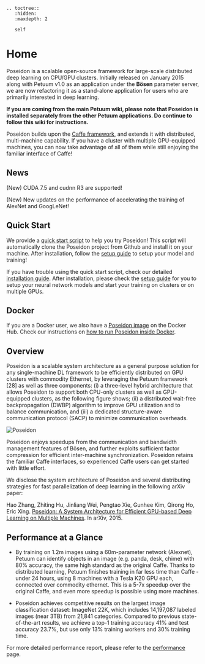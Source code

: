 ```eval_rst
.. toctree::
   :hidden:
   :maxdepth: 2
   
   self
```

# Home

Poseidon is a scalable open-source framework for large-scale distributed deep learning on CPU/GPU clusters. 
Initially released on January 2015 along with Petuum v1.0 as an application under the **Bösen** parameter server, we are now refactoring it as a stand-alone application for users who are primarily interested in deep learning. 

**If you are coming from the main Petuum wiki, please note that Poseidon is installed separately from the other Petuum applications. Do continue to follow this wiki for instructions.**

Poseidon builds upon the [Caffe framework](http://caffe.berkeleyvision.org/), and extends it with distributed, multi-machine capability. If you have a cluster with multiple GPU-equipped machines, you can now take advantage of all of them while still enjoying the familiar interface of Caffe!

## News
(New) CUDA 7.5 and cudnn R3 are supported!

(New) New updates on the performance of accelerating the training of AlexNet and GoogLeNet!

## Quick Start

We provide a [quick start script](https://github.com/petuum/poseidon/blob/master/install.sh) to help you try Poseidon! This script will automatically clone the Poseidon project from Github and install it on your machine.
After installation, follow the [setup guide](https://github.com/petuum/poseidon/wiki/Setup-Guide:-Distributed-Learning-of-Neural-Networks) to setup your model and training!

If you have trouble using the quick start script, check our detailed [installation guide](https://github.com/petuum/poseidon/wiki/Installation-Guide).
After installation, please check the [setup guide](https://github.com/petuum/poseidon/wiki/Setup-Guide:-Distributed-Learning-of-Neural-Networks) for you to setup your neural network models and start your training on clusters or on multiple GPUs.

## Docker 

If you are a Docker user, we also have a [Poseidon image](https://hub.docker.com/r/zhisbug/poseidon/) on the Docker Hub. Check our instructions on [how to run Poseidon inside Docker](https://github.com/petuum/poseidon/wiki/Running-Poseidon-in-Docker).

## Overview
Poseidon is a scalable system architecture as a general purpose solution for any single-machine DL framework to be efficiently distributed on GPU clusters with commodity Ethernet, by leveraging the Petuum
framework [28] as well as three components: (i) a three-level hybrid architecture that allows Poseidon to support both CPU-only clusters as well as GPU-equipped clusters, as the following figure shows; (ii) a distributed wait-free backpropagation (DWBP) algorithm to improve GPU utilization and to balance communication, and (iii) a dedicated structure-aware communication protocol (SACP) to minimize communication overheads.

![Poseidon](https://farm8.staticflickr.com/7753/26944318616_a1acd42280.jpg)

Poseidon enjoys speedups from the communication and bandwidth management features of Bösen, and further exploits sufficient factor compression for efficient inter-machine synchronization. Poseidon retains the familiar Caffe interfaces, so experienced Caffe users can get started with little effort.

We disclose the system architecture of Poseidon and several distributing strategies for fast parallelization of deep learning in the following arXiv paper:

Hao Zhang, Zhiting Hu, Jinliang Wei, Pengtao Xie, Gunhee Kim, Qirong Ho, Eric Xing. [Poseidon: A System Architecture for Efficient GPU-based Deep Learning on Multiple Machines](http://arxiv.org/abs/1512.06216). In arXiv, 2015. 

## Performance at a Glance

* By training on 1.2m images using a 60m-parameter network (Alexnet), Petuum can identify objects in an image (e.g. panda, desk, chime) with 80% accuracy, the same high standard as the original Caffe. Thanks to distributed learning, Petuum finishes training in far less time than Caffe - under 24 hours, using 8 machines with a Tesla K20 GPU each, connected over commodity ethernet. This is a 5-7x speedup over the original Caffe, and even more speedup is possible using more machines.

* Poseidon achieves competitive results on the largest image classification dataset: ImageNet 22K, which includes 14,197,087 labeled images (near 3TB) from 21,841 categories. Compared to previous state-of-the-art results, we achieve a top-1 training accuracy 41% and test accuracy 23.7%, but use only 13% training workers and  30% training time.

For more detailed performance report, please refer to the [performance](performance.md) page.
